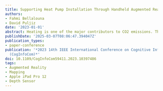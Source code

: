 ```yaml
---
title: Supporting Heat Pump Installation Through Handheld Augmented Reality
authors:
- Fahmi Bellalouna
- David Puljiz
date: '2023-01-01'
abstract: Heating is one of the major contributors to CO2 emissions. The most promising environmentally friendly heating system will probably be heat pumps. In Germany, for example, in the next 9 years, a five to tenfold increase in current installation speed of heat pumps should be achieved. In view of the shortage of craftsmen in the heating installation industry in Germany, there is an urgent need for tools and solutions that support them in the installation of heat pumps and increases their productivity. Planning the installation of heat pumps in boiler rooms presents a big challenge, as the installation space needs to be accurately checked and possible collisions with already installed equipment, such as water heaters and pipes, need to be accounted for. Overlooked collisions can present significant delays in installation times. This paper presents an Augmented Reality (AR) application to ease the installation process. A mobile device with a LiDAR (Light Detection and Ranging) sensor is used to map the boiler room including all the existing equipment present. This 3D map is used alongside a freely movable 3D model, selected from a library of heat pumps, to check for possible collisions and plan the installation. Measuring tools can also be invoked in the AR application for additional support. After the check is complete, the craftsman may order the appropriate heat pump and conduct the installation itself. To the best of the authors' knowledge this is the first system of its kind to be proposed.
publishDate: '2025-03-07T08:06:47.394047Z'
publication_types:
- paper-conference
publication: '*2023 14th IEEE International Conference on Cognitive Infocommunications
  (CogInfoCom)*'
doi: 10.1109/CogInfoCom59411.2023.10397486
tags:
- Augmented Reality
- Mapping
- Apple iPad Pro 12
- Depth Sensor
---
```

